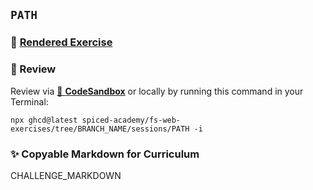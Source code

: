## `PATH`

### 📄 [Rendered Exercise](https://github.com/spiced-academy/fs-web-exercises/tree/BRANCH_NAME/sessions/PATH)

### 🔎 Review

Review via [🔗 **CodeSandbox**](https://codesandbox.io/s/github/spiced-academy/fs-web-exercises/tree/BRANCH_NAME/sessions/PATH?file=/README.md) or locally by running this command in your Terminal:

```
npx ghcd@latest spiced-academy/fs-web-exercises/tree/BRANCH_NAME/sessions/PATH -i
```

### ✨ Copyable Markdown for Curriculum

CHALLENGE_MARKDOWN
